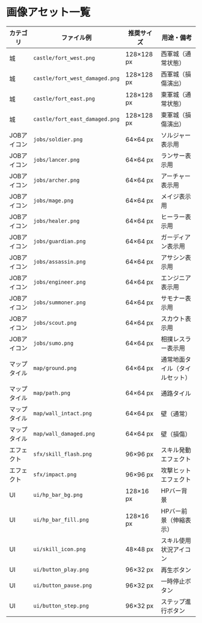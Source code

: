 # 画像アセット一覧

| カテゴリ | ファイル例 | 推奨サイズ | 用途・備考 |
| --- | --- | --- | --- |
| 城 | `castle/fort_west.png` | 128×128 px | 西軍城（通常状態） |
| 城 | `castle/fort_west_damaged.png` | 128×128 px | 西軍城（損傷演出） |
| 城 | `castle/fort_east.png` | 128×128 px | 東軍城（通常状態） |
| 城 | `castle/fort_east_damaged.png` | 128×128 px | 東軍城（損傷演出） |
| JOBアイコン | `jobs/soldier.png` | 64×64 px | ソルジャー表示用 |
| JOBアイコン | `jobs/lancer.png` | 64×64 px | ランサー表示用 |
| JOBアイコン | `jobs/archer.png` | 64×64 px | アーチャー表示用 |
| JOBアイコン | `jobs/mage.png` | 64×64 px | メイジ表示用 |
| JOBアイコン | `jobs/healer.png` | 64×64 px | ヒーラー表示用 |
| JOBアイコン | `jobs/guardian.png` | 64×64 px | ガーディアン表示用 |
| JOBアイコン | `jobs/assassin.png` | 64×64 px | アサシン表示用 |
| JOBアイコン | `jobs/engineer.png` | 64×64 px | エンジニア表示用 |
| JOBアイコン | `jobs/summoner.png` | 64×64 px | サモナー表示用 |
| JOBアイコン | `jobs/scout.png` | 64×64 px | スカウト表示用 |
| JOBアイコン | `jobs/sumo.png` | 64×64 px | 相撲レスラー表示用 |
| マップタイル | `map/ground.png` | 64×64 px | 通常地面タイル（タイルセット） |
| マップタイル | `map/path.png` | 64×64 px | 通路タイル |
| マップタイル | `map/wall_intact.png` | 64×64 px | 壁（通常） |
| マップタイル | `map/wall_damaged.png` | 64×64 px | 壁（損傷） |
| エフェクト | `sfx/skill_flash.png` | 96×96 px | スキル発動エフェクト |
| エフェクト | `sfx/impact.png` | 96×96 px | 攻撃ヒットエフェクト |
| UI | `ui/hp_bar_bg.png` | 128×16 px | HPバー背景 |
| UI | `ui/hp_bar_fill.png` | 128×16 px | HPバー前景（伸縮表示） |
| UI | `ui/skill_icon.png` | 48×48 px | スキル使用状況アイコン |
| UI | `ui/button_play.png` | 96×32 px | 再生ボタン |
| UI | `ui/button_pause.png` | 96×32 px | 一時停止ボタン |
| UI | `ui/button_step.png` | 96×32 px | ステップ進行ボタン |